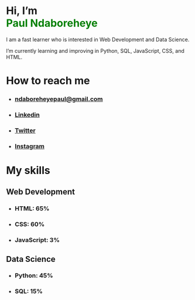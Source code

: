 # Hi, I’m <span style="color: green;" align="center"><br>Paul Ndaboreheye</span>
<p>I am a fast learner who is interested in Web Development and Data Science.</p>
<p>I’m currently learning and improving in Python, SQL, JavaScript, CSS, and HTML.</p>

# How to reach me
- ### ndaboreheyepaul@gmail.com
- ### [Linkedin](https://www.linkedin.com/in/paul-ndaboreheye-7408aa217/)
- ### [Twitter](https://twitter.com/intetsu_n6)
- ### [Instagram](https://www.instagram.com/paul_nn6/)

# My skills

## Web Development
- ### HTML: 65%
- ### CSS: 60%
- ### JavaScript: 3%

## Data Science
- ### Python: 45%
- ### SQL: 15%


<!---
intetsu2/intetsu2 is a ✨ special ✨ repository because its `README.md` (this file) appears on your GitHub profile.
You can click the Preview link to take a look at your changes.
--->